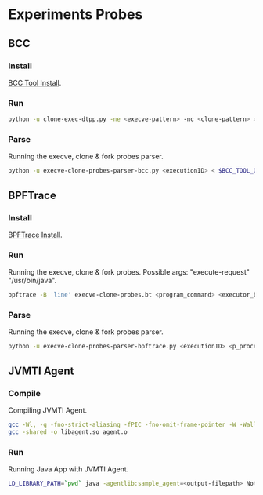 # Experiments Probes

## BCC

### Install
[BCC Tool Install](https://github.com/iovisor/bcc/blob/master/INSTALL.md).

### Run
```sh
python -u clone-exec-dtpp.py -ne <execve-pattern> -nc <clone-pattern> > $BCC_TOOL_OUT &
```

### Parse
Running the execve, clone & fork probes parser.
```sh
python -u execve-clone-probes-parser-bcc.py <executionID> < $BCC_TOOL_OUT
```

## BPFTrace

### Install
[BPFTrace Install](https://github.com/iovisor/bpftrace/blob/master/INSTALL.md).

### Run
Running the execve, clone & fork probes. Possible args: "execute-request" "/usr/bin/java".
```sh
bpftrace -B 'line' execve-clone-probes.bt <program_command> <executor_binary> > $BPFTRACE_OUT &
```

### Parse
Running the execve, clone & fork probes parser.
```sh
python -u execve-clone-probes-parser-bpftrace.py <executionID> <p_process_command_pattern_clone> <bin_pattern_execve> < $BPFTRACE_OUT
```

## JVMTI Agent

### Compile
Compiling JVMTI Agent.
``` sh
gcc -Wl, -g -fno-strict-aliasing -fPIC -fno-omit-frame-pointer -W -Wall  -Wno-unused -Wno-parentheses -I "$JVM_LIBRARY/include/" -I "$JVM_LIBRARY/include/linux" -c -o agent.o agent.c
gcc -shared -o libagent.so agent.o
```

### Run
Running Java App with JVMTI Agent.
``` sh
LD_LIBRARY_PATH=`pwd` java -agentlib:sample_agent=<output-filepath> Nothing
```
